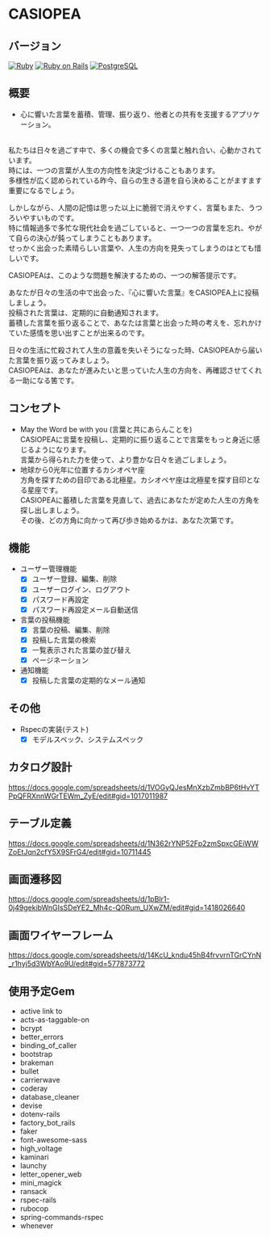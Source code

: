 # CASIOPEA

## バージョン
[![Ruby](https://img.shields.io/badge/Ruby-2.6.3-red.svg)](https://docs.ruby-lang.org/ja/2.6.0/doc/index.html)
[![Ruby on Rails](https://img.shields.io/badge/Ruby%20on%20Rails-5.2.3-blue.svg)](https://guides.rubyonrails.org/)
[![PostgreSQL](https://img.shields.io/badge/PostgreSQL-9.5.19-yellow.svg)](https://www.postgresql.org/)

## 概要
- 心に響いた言葉を蓄積、管理、振り返り、他者との共有を支援するアプリケーション。<br><br>

私たちは日々を過ごす中で、多くの機会で多くの言葉と触れ合い、心動かされています。<br>
時には、一つの言葉が人生の方向性を決定づけることもあります。<br>
多様性が広く認められている昨今、自らの生きる道を自ら決めることがますます重要になるでしょう。<br>

しかしながら、人間の記憶は思った以上に脆弱で消えやすく、言葉もまた、うつろいやすいものです。<br>
特に情報過多で多忙な現代社会を過ごしていると、一つ一つの言葉を忘れ、やがて自らの決心が鈍ってしまうこともあります。<br>
せっかく出会った素晴らしい言葉や、人生の方向を見失ってしまうのはとても惜しいです。<br>

CASIOPEAは、このような問題を解決するための、一つの解答提示です。<br>

あなたが日々の生活の中で出会った、『心に響いた言葉』をCASIOPEA上に投稿しましょう。<br>
投稿された言葉は、定期的に自動通知されます。<br>
蓄積した言葉を振り返ることで、あなたは言葉と出会った時の考えを、忘れかけていた感情を思い出すことが出来るのです。<br>

日々の生活に忙殺されて人生の意義を失いそうになった時、CASIOPEAから届いた言葉を振り返ってみましょう。<br>
CASIOPEAは、あなたが進みたいと思っていた人生の方向を、再確認させてくれる一助になる筈です。<br>

## コンセプト
- May the Word be with you (言葉と共にあらんことを)<br>
CASIOPEAに言葉を投稿し、定期的に振り返ることで言葉をもっと身近に感じるようになります。<br>
言葉から得られた力を使って、より豊かな日々を過ごしましょう。<br>
- 地球から0光年に位置するカシオペヤ座<br>
方角を探すための目印である北極星。カシオペヤ座は北極星を探す目印となる星座です。<br>
CASIOPEAに蓄積した言葉を見直して、過去にあなたが定めた人生の方角を探し出しましょう。<br>
その後、どの方角に向かって再び歩き始めるかは、あなた次第です。<br>

## 機能
- ユーザー管理機能
  - [x] ユーザー登録、編集、削除
  - [x] ユーザーログイン、ログアウト
  - [x] パスワード再設定
  - [x] パスワード再設定メール自動送信
- 言葉の投稿機能
  - [x] 言葉の投稿、編集、削除
  - [x] 投稿した言葉の検索
  - [x] 一覧表示された言葉の並び替え
  - [x] ページネーション
- 通知機能
  - [x] 投稿した言葉の定期的なメール通知
## その他
- Rspecの実装(テスト)
  - [x] モデルスペック、システムスペック

## カタログ設計
https://docs.google.com/spreadsheets/d/1VOGyQJesMnXzbZmbBP6tHvYTPpQFRXnnWGrTEWm_ZyE/edit#gid=1017011987

## テーブル定義
https://docs.google.com/spreadsheets/d/1N362rYNP52Fp2zmSpxcGEiWWZoEtJqn2cfY5X9SFrG4/edit#gid=10711445

## 画面遷移図
https://docs.google.com/spreadsheets/d/1pBIr1-0j49gekibWnGIsSDeYE2_Mh4c-Q0Rum_UXwZM/edit#gid=1418026640

## 画面ワイヤーフレーム
https://docs.google.com/spreadsheets/d/14KcU_kndu45hB4frvvrnTGrCYnN_r1hyj5d3WbYAo9U/edit#gid=577873772

## 使用予定Gem
* active link to
* acts-as-taggable-on
* bcrypt
* better_errors
* binding_of_caller
* bootstrap
* brakeman
* bullet
* carrierwave
* coderay
* database_cleaner
* devise
* dotenv-rails
* factory_bot_rails
* faker
* font-awesome-sass
* high_voltage
* kaminari
* launchy
* letter_opener_web
* mini_magick
* ransack
* rspec-rails
* rubocop
* spring-commands-rspec
* whenever
